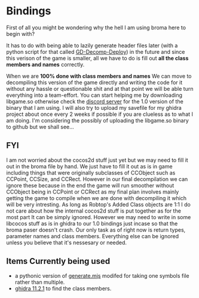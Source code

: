 # Bindings

First of all you might be wondering why the hell I am using broma here to begin with?

It has to do with being able to lazily generate header files later (with a python script for that called [GD-Decomp-Deploy](https://github.com/CallocGD/GD-Decomp-Deploy)) 
in the future and since this verison of the game is smaller, all we have to do is fill out __all the class members and names__ correctly.

When we are __100% done with class members and names__ We can move to decompiling this version of the game directly and writing 
the code for it without any hassle or questionable shit and at that point we will be able turn everything into a team-effort. 
You can start helping me by downloading libgame.so otherwise check the [discord server](https://dsc.gg/gdre) for the 1.0 version 
of the binary that I am using. I will also try to upload my savefile for my ghidra project about once every 2 weeks if possible 
if you are clueless as to what I am doing. I'm considering the possibly of uploading the libgame.so binary to github but we shall see...

## FYI
I am not worried about the cocos2d stuff just yet but we may need to fill it out in the broma file by hand. We just have to fill it 
out as is in game including things that were originally subclasses of CCObject such as CCPoint, CCSize, and CCRect. However in our 
final decompilation we can ignore these because in the end the game will run smoother without CCObject being in CCPoint or CCRect 
as my final plan involves mainly getting the game to compile when we are done with decompiling it which will be very intresting. 
As long as Robtop's Added Class objects are 1:1 I do not care about how the internal cocos2d stuff is put together as for the most 
part It can be simply ignored. However we may need to write in some libcocos stuff as is in ghidra to our 1.0 bindings just incase 
so that the broma paser doesn't crash. Our only task as of right now is return types, parameter names and class members. 
Everything else can be ignored unless you believe that it's nessesary or needed.


## Items Currently being used

- a pythonic version of [generate.mjs](https://gist.github.com/CallocGD/0c52f8fdc59dbf59d0ef731ee07f8a50) modifed for taking one symbols file rather than multiple.
- [ghidra 11.2.1](https://github.com/NationalSecurityAgency/ghidra) to find the class members.

